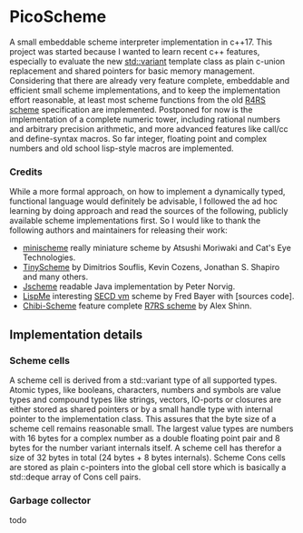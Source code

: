 PicoScheme
==========

A small embeddable scheme interpreter implementation in c++17. This project was
started because I wanted to learn recent c++ features, especially to evaluate the
new [std::variant] template class as plain c-union replacement and shared pointers
for basic memory management. Considering that there are already very feature
complete, embeddable and efficient small scheme implementations, and to keep
the implementation effort reasonable, at least most scheme functions from the
old [R4RS scheme] specification are implemented. Postponed for now is the
implementation of a complete numeric tower, including rational numbers and
arbitrary precision arithmetic, and more advanced features like call/cc and
define-syntax macros. So far integer, floating point and complex
numbers and old school lisp-style macros are implemented.

### Credits ###
While a more formal approach, on how to implement a dynamically typed,
functional language would definitely be advisable, I followed the ad hoc
learning by doing approach and read the sources of the following, publicly
available scheme implementations first. So I would like to thank the
following authors and maintainers for releasing their work:
- [minischeme] really miniature scheme by Atsushi Moriwaki and Cat's Eye Technologies.
- [TinyScheme] by Dimitrios Souflis, Kevin Cozens, Jonathan S. Shapiro and many others.
- [Jscheme] readable Java implementation by Peter Norvig.
- [LispMe] interesting [SECD vm] scheme by Fred Bayer with [sources code].
- [Chibi-Scheme] feature complete [R7RS scheme] by Alex Shinn.

Implementation details
----------------------

### Scheme cells ###
A scheme cell is derived from a std::variant type of all supported types.
Atomic types, like booleans, characters, numbers and symbols are value types and
compound types like strings, vectors, IO-ports or closures are either stored as
shared pointers or by a small handle type with internal pointer to the
implementation class. This assures that the byte size of a scheme cell remains
reasonable small. The largest value types are numbers with 16 bytes for a
complex number as a double floating point pair and 8 bytes for the number
variant internals itself. A scheme cell has therefor a size of 32 bytes in
total (24 bytes + 8 bytes internals). Scheme Cons cells are stored as plain
c-pointers into the global cell store which is basically a std::deque array
of Cons cell pairs.

### Garbage collector ###
todo

[std::variant]: https://en.cppreference.com/w/cpp/utility/variant
[minischeme]:   https://github.com/catseye/minischeme
[TinyScheme]:   https://tinyscheme.sourceforge.net/home.html
[Jscheme]:      https://norvig.com/jscheme.html
[LispMe]:       http://lispme.de/lispme/index_en.html
[Chibi-Scheme]: http://synthcode.com/scheme/chibi
[SECD vm]:      https://en.wikipedia.org/wiki/SECD_machine
[source code]:  https://github.com/arichel/LispMe
[r4rs scheme]:  http://people.csail.mit.edu/jaffer/r4rs_toc.html
[r7rs scheme]:  http://r7rs.org
